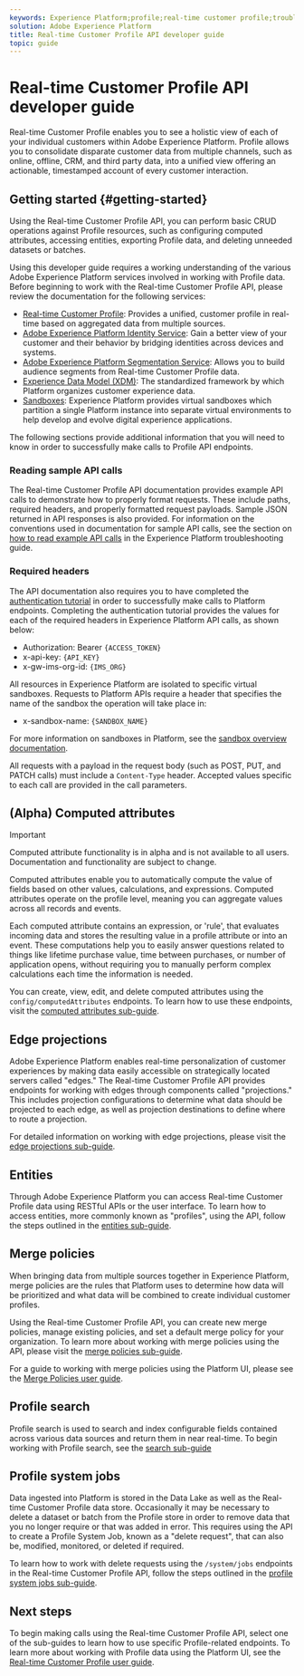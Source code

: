 ```yaml
---
keywords: Experience Platform;profile;real-time customer profile;troubleshooting;API
solution: Adobe Experience Platform
title: Real-time Customer Profile API developer guide
topic: guide
---
```


# Real-time Customer Profile API developer guide

Real-time Customer Profile enables you to see a holistic view of each of your individual customers within Adobe Experience Platform. Profile allows you to consolidate disparate customer data from multiple channels, such as online, offline, CRM, and third party data, into a unified view offering an actionable, timestamped account of every customer interaction.

## Getting started {#getting-started}

Using the Real-time Customer Profile API, you can perform basic CRUD operations against Profile resources, such as configuring computed attributes, accessing entities, exporting Profile data, and deleting unneeded datasets or batches.

Using this developer guide requires a working understanding of the various Adobe Experience Platform services involved in working with Profile data. Before beginning to work with the Real-time Customer Profile API, please review the documentation for the following services:

* [Real-time Customer Profile](../home.md): Provides a unified, customer profile in real-time based on aggregated data from multiple sources.
* [Adobe Experience Platform Identity Service](../../identity-service/home.md): Gain a better view of your customer and their behavior by bridging identities across devices and systems.
* [Adobe Experience Platform Segmentation Service](../../segmentation/home.md): Allows you to build audience segments from Real-time Customer Profile data.
* [Experience Data Model (XDM)](../../xdm/home.md): The standardized framework by which Platform organizes customer experience data.
* [Sandboxes](../../sandboxes/home.md): Experience Platform provides virtual sandboxes which partition a single Platform instance into separate virtual environments to help develop and evolve digital experience applications.

The following sections provide additional information that you will need to know in order to successfully make calls to Profile API endpoints.

### Reading sample API calls

The Real-time Customer Profile API documentation provides example API calls to demonstrate how to properly format requests. These include paths, required headers, and properly formatted request payloads. Sample JSON returned in API responses is also provided. For information on the conventions used in documentation for sample API calls, see the section on [how to read example API calls](../../landing/troubleshooting.md#how-do-i-format-an-api-request) in the Experience Platform troubleshooting guide.

### Required headers

The API documentation also requires you to have completed the [authentication tutorial](../../tutorials/authentication.md) in order to successfully make calls to Platform endpoints. Completing the authentication tutorial provides the values for each of the required headers in Experience Platform API calls, as shown below:

* Authorization: Bearer `{ACCESS_TOKEN}`
* x-api-key: `{API_KEY}`
* x-gw-ims-org-id: `{IMS_ORG}`

All resources in Experience Platform are isolated to specific virtual sandboxes. Requests to Platform APIs require a header that specifies the name of the sandbox the operation will take place in:

* x-sandbox-name: `{SANDBOX_NAME}`

For more information on sandboxes in Platform, see the [sandbox overview documentation](../../sandboxes/home.md). 

All requests with a payload in the request body (such as POST, PUT, and PATCH calls) must include a `Content-Type` header. Accepted values specific to each call are provided in the call parameters.

## (Alpha) Computed attributes

>[!IMPORTANT] 
>Computed attribute functionality is in alpha and is not available to all users. Documentation and functionality are subject to change.

Computed attributes enable you to automatically compute the value of fields based on other values, calculations, and expressions. Computed attributes operate on the profile level, meaning you can aggregate values across all records and events.

Each computed attribute contains an expression, or 'rule', that evaluates incoming data and stores the resulting value in a profile attribute or into an event. These computations help you to easily answer questions related to things like lifetime purchase value, time between purchases, or number of application opens, without requiring you to manually perform complex calculations each time the information is needed.

You can create, view, edit, and delete computed attributes using the `config/computedAttributes` endpoints. To learn how to use these endpoints, visit the [computed attributes sub-guide](computed-attributes.md).

## Edge projections

Adobe Experience Platform enables real-time personalization of customer experiences by making data easily accessible on strategically located servers called "edges." The Real-time Customer Profile API provides endpoints for working with edges through components called "projections." This includes projection configurations to determine what data should be projected to each edge, as well as projection destinations to define where to route a projection. 

For detailed information on working with edge projections, please visit the [edge projections sub-guide](edge-projections.md).

## Entities

Through Adobe Experience Platform you can access Real-time Customer Profile data using RESTful APIs or the user interface. To learn how to access entities, more commonly known as "profiles", using the API, follow the steps outlined in the [entities sub-guide](entities.md).

## Merge policies

When bringing data from multiple sources together in Experience Platform, merge policies are the rules that Platform uses to determine how data will be prioritized and what data will be combined to create individual customer profiles. 

Using the Real-time Customer Profile API, you can create new merge policies, manage existing policies, and set a default merge policy for your organization. To learn more about working with merge policies using the API, please visit the [merge policies sub-guide](merge-policies.md).

For a guide to working with merge policies using the Platform UI, please see the [Merge Policies user guide](../ui/merge-policies.md).

## Profile search

Profile search is used to search and index configurable fields contained across various data sources and return them in near real-time. To begin working with Profile search, see the [search sub-guide](profile-search.md)

## Profile system jobs

Data ingested into Platform is stored in the Data Lake as well as the Real-time Customer Profile data store. Occasionally it may be necessary to delete a dataset or batch from the Profile store in order to remove data that you no longer require or that was added in error. This requires using the API to create a Profile System Job, known as a "delete request", that can also be, modified, monitored, or deleted if required.

To learn how to work with delete requests using the `/system/jobs` endpoints in the Real-time Customer Profile API, follow the steps outlined in the [profile system jobs sub-guide](profile-system-jobs.md).

## Next steps

To begin making calls using the Real-time Customer Profile API, select one of the sub-guides to learn how to use specific Profile-related endpoints. To learn more about working with Profile data using the Platform UI, see the [Real-time Customer Profile user guide](../ui/user-guide.md).